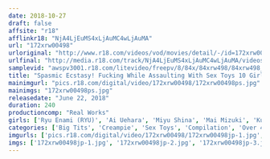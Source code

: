 ```yaml
---
date: 2018-10-27
draft: false
affsite: "r18"
afflinkr18: "NjA4LjEuMS4xLjAuMC4wLjAuMA"
url: "172xrw00498"
urloriginal: "http://www.r18.com/videos/vod/movies/detail/-/id=172xrw00498"
urlfinal: "http://media.r18.com/track/NjA4LjEuMS4xLjAuMC4wLjAuMA/videos/vod/movies/detail/-/id=172xrw00498"
samplevid: "awspv3001.r18.com/litevideo/freepv/8/84x/84xrw498/84xrw498_dmb_w.mp4"
title: "Spasmic Ecstasy! Fucking While Assaulting With Sex Toys 10 Girls/4 Hour Special"
mainimgurl: "pics.r18.com/digital/video/172xrw00498/172xrw00498ps.jpg"
mainimgs: "172xrw00498ps.jpg"
releasedate: "June 22, 2018"
duration: 240
productioncomp: "Real Works"
girls: ['Ryu Enami (RYU)', 'Ai Uehara', 'Miyu Shina', 'Mai Mizuki', 'Kumi Fukada', 'Shion Fujimoto', 'Yuri Nikaido', 'Rina Ayana (Akari Nanahara)']
categories: ['Big Tits', 'Creampie', 'Sex Toys', 'Compilation', 'Over 4 Hours', 'Hi-Def']
imgurls: ['pics.r18.com/digital/video/172xrw00498/172xrw00498jp-1.jpg', 'pics.r18.com/digital/video/172xrw00498/172xrw00498jp-2.jpg', 'pics.r18.com/digital/video/172xrw00498/172xrw00498jp-3.jpg', 'pics.r18.com/digital/video/172xrw00498/172xrw00498jp-4.jpg', 'pics.r18.com/digital/video/172xrw00498/172xrw00498jp-5.jpg', 'pics.r18.com/digital/video/172xrw00498/172xrw00498jp-6.jpg', 'pics.r18.com/digital/video/172xrw00498/172xrw00498jp-7.jpg', 'pics.r18.com/digital/video/172xrw00498/172xrw00498jp-8.jpg', 'pics.r18.com/digital/video/172xrw00498/172xrw00498jp-9.jpg', 'pics.r18.com/digital/video/172xrw00498/172xrw00498jp-10.jpg', 'pics.r18.com/digital/video/172xrw00498/172xrw00498jp-11.jpg', 'pics.r18.com/digital/video/172xrw00498/172xrw00498jp-12.jpg', 'pics.r18.com/digital/video/172xrw00498/172xrw00498jp-13.jpg', 'pics.r18.com/digital/video/172xrw00498/172xrw00498jp-14.jpg', 'pics.r18.com/digital/video/172xrw00498/172xrw00498jp-15.jpg', 'pics.r18.com/digital/video/172xrw00498/172xrw00498jp-16.jpg', 'pics.r18.com/digital/video/172xrw00498/172xrw00498jp-17.jpg', 'pics.r18.com/digital/video/172xrw00498/172xrw00498jp-18.jpg', 'pics.r18.com/digital/video/172xrw00498/172xrw00498jp-19.jpg', 'pics.r18.com/digital/video/172xrw00498/172xrw00498jp-20.jpg']
imgs: ['172xrw00498jp-1.jpg', '172xrw00498jp-2.jpg', '172xrw00498jp-3.jpg', '172xrw00498jp-4.jpg', '172xrw00498jp-5.jpg', '172xrw00498jp-6.jpg', '172xrw00498jp-7.jpg', '172xrw00498jp-8.jpg', '172xrw00498jp-9.jpg', '172xrw00498jp-10.jpg', '172xrw00498jp-11.jpg', '172xrw00498jp-12.jpg', '172xrw00498jp-13.jpg', '172xrw00498jp-14.jpg', '172xrw00498jp-15.jpg', '172xrw00498jp-16.jpg', '172xrw00498jp-17.jpg', '172xrw00498jp-18.jpg', '172xrw00498jp-19.jpg', '172xrw00498jp-20.jpg']
---
```

